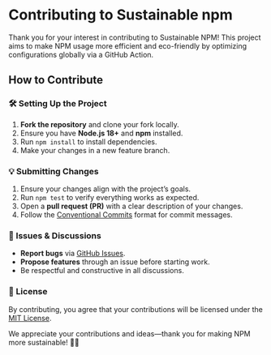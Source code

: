 # Contributing to Sustainable npm

Thank you for your interest in contributing to Sustainable NPM! This project aims to make NPM usage more efficient and eco-friendly by optimizing configurations globally via a GitHub Action.

## How to Contribute

### 🛠 Setting Up the Project
1. **Fork the repository** and clone your fork locally.
2. Ensure you have **Node.js 18+** and **npm** installed.
3. Run `npm install` to install dependencies.
4. Make your changes in a new feature branch.

### 💡 Submitting Changes
1. Ensure your changes align with the project’s goals.
2. Run `npm test` to verify everything works as expected.
3. Open a **pull request (PR)** with a clear description of your changes.
4. Follow the [Conventional Commits](https://www.conventionalcommits.org/) format for commit messages.

### 📢 Issues & Discussions
- **Report bugs** via [GitHub Issues](https://github.com/lowlydba/sustainable-npm/issues).
- **Propose features** through an issue before starting work.
- Be respectful and constructive in all discussions.

### 📜 License
By contributing, you agree that your contributions will be licensed under the [MIT License](LICENSE).

We appreciate your contributions and ideas—thank you for making NPM more sustainable! 🚀🌱

